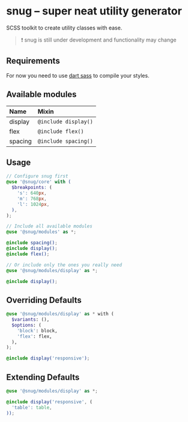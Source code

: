 # snug – super neat utility generator
SCSS toolkit to create utility classes with ease.


> ❗ snug is still under development and functionality may change


## Requirements
For now you need to use [dart sass](https://sass-lang.com/dart-sass) to compile your styles.


## Available modules
Name    | Mixin
:--     | :--
display | `@include display()`
flex    | `@include flex()`
spacing | `@include spacing()`


## Usage
```scss
// Configure snug first
@use '@snug/core' with (
  $breakpoints: (
    's': 640px,
    'm': 768px,
    'l': 1024px,
  ),
);

// Include all available modules
@use '@snug/modules' as *;

@include spacing();
@include display();
@include flex();

// Or include only the ones you really need
@use '@snug/modules/display' as *;

@include display();

```


## Overriding Defaults
```scss
@use '@snug/modules/display' as * with (
  $variants: (),
  $options: (
    'block': block,
    'flex': flex,
  ),
);

@include display('responsive');

```

## Extending Defaults
```scss
@use '@snug/modules/display' as *;

@include display('responsive', (
  'table': table,
));

```
